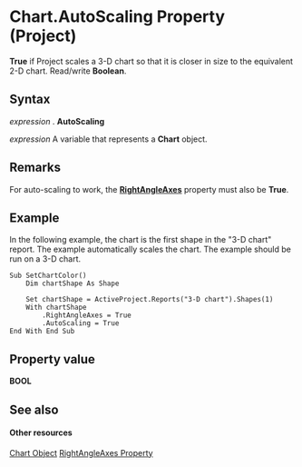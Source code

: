 
# Chart.AutoScaling Property (Project)
 **True** if Project scales a 3-D chart so that it is closer in size to the equivalent 2-D chart. Read/write **Boolean**.

## Syntax

 _expression_ . **AutoScaling**

 _expression_ A variable that represents a **Chart** object.


## Remarks

For auto-scaling to work, the  **[RightAngleAxes](51e8cde1-53c7-90ff-b5c7-72a091461f6b.md)** property must also be **True**. 


## Example

In the following example, the chart is the first shape in the "3-D chart" report. The example automatically scales the chart. The example should be run on a 3-D chart.


```
Sub SetChartColor()
    Dim chartShape As Shape
    
    Set chartShape = ActiveProject.Reports("3-D chart").Shapes(1)
    With chartShape
        .RightAngleAxes = True
        .AutoScaling = True
End With End Sub
```


## Property value

 **BOOL**


## See also


#### Other resources


[Chart Object](810d4ec1-69d2-c432-b9da-57042b783b85.md)
[RightAngleAxes Property](51e8cde1-53c7-90ff-b5c7-72a091461f6b.md)
